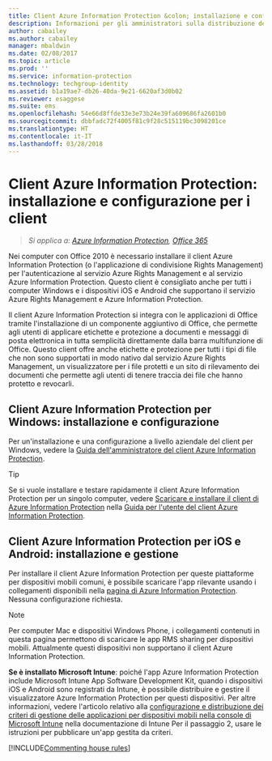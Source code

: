 ```yaml
---
title: Client Azure Information Protection &colon; installazione e configurazione
description: Informazioni per gli amministratori sulla distribuzione del client Azure Information Protection in computer e dispositivi mobili Windows.
author: cabailey
ms.author: cabailey
manager: mbaldwin
ms.date: 02/08/2017
ms.topic: article
ms.prod: ''
ms.service: information-protection
ms.technology: techgroup-identity
ms.assetid: b1a19ae7-db26-40da-9e21-6620af3d0b02
ms.reviewer: esaggese
ms.suite: ems
ms.openlocfilehash: 54e66d8ffde33e3e73b24e39fa609686fa2601b0
ms.sourcegitcommit: dbbfadc72f4005f81c9f28c515119bc3098201ce
ms.translationtype: HT
ms.contentlocale: it-IT
ms.lasthandoff: 03/28/2018
---
```

# <a name="azure-information-protection-client-installation-and-configuration-for-clients"></a>Client Azure Information Protection: installazione e configurazione per i client

>*Si applica a: [Azure Information Protection](https://azure.microsoft.com/pricing/details/information-protection), [Office 365](http://download.microsoft.com/download/E/C/F/ECF42E71-4EC0-48FF-AA00-577AC14D5B5C/Azure_Information_Protection_licensing_datasheet_EN-US.pdf)*

Nei computer con Office 2010 è necessario installare il client Azure Information Protection (o l'applicazione di condivisione Rights Management) per l'autenticazione al servizio Azure Rights Management e al servizio Azure Information Protection. Questo client è consigliato anche per tutti i computer Windows e i dispositivi iOS e Android che supportano il servizio Azure Rights Management e Azure Information Protection. 

Il client Azure Information Protection si integra con le applicazioni di Office tramite l'installazione di un componente aggiuntivo di Office, che permette agli utenti di applicare etichette e protezione a documenti e messaggi di posta elettronica in tutta semplicità direttamente dalla barra multifunzione di Office. Questo client offre anche etichette e protezione per tutti i tipi di file che non sono supportati in modo nativo dal servizio Azure Rights Management, un visualizzatore per i file protetti e un sito di rilevamento dei documenti che permette agli utenti di tenere traccia dei file che hanno protetto e revocarli.

## <a name="the-azure-information-protection-client-for-windows-installation-and-configuration"></a>Client Azure Information Protection per Windows: installazione e configurazione
Per un'installazione e una configurazione a livello aziendale del client per Windows, vedere la [Guida dell'amministratore del client Azure Information Protection](../rms-client/client-admin-guide.md).

> [!TIP]
> Se si vuole installare e testare rapidamente il client Azure Information Protection per un singolo computer, vedere [Scaricare e installare il client di Azure Information Protection](../rms-client/install-client-app.md) nella [Guida per l'utente del client Azure Information Protection](../rms-client/client-user-guide.md).

## <a name="the-azure-information-protection-client-for-ios-and-android-installation-and-management"></a>Client Azure Information Protection per iOS e Android: installazione e gestione
Per installare il client Azure Information Protection per queste piattaforme per dispositivi mobili comuni, è possibile scaricare l'app rilevante usando i collegamenti disponibili nella [pagina di Azure Information Protection](http://go.microsoft.com/fwlink/?LinkId=303970). Nessuna configurazione richiesta.

> [!NOTE]
> Per computer Mac e dispositivi Windows Phone, i collegamenti contenuti in questa pagina permettono di scaricare le app RMS sharing per dispositivi mobili. Attualmente questi dispositivi non supportano il client Azure Information Protection.

**Se è installato Microsoft Intune**: poiché l'app Azure Information Protection include Microsoft Intune App Software Development Kit, quando i dispositivi iOS e Android sono registrati da Intune, è possibile distribuire e gestire il visualizzatore Azure Information Protection per questi dispositivi. Per altre informazioni, vedere l'articolo relativo alla [configurazione e distribuzione dei criteri di gestione delle applicazioni per dispositivi mobili nella console di Microsoft Intune](/intune/deploy-use/configure-and-deploy-mobile-application-management-policies-in-the-microsoft-intune-console) nella documentazione di Intune Per il passaggio 2, usare le istruzioni per pubblicare un'app gestita da criteri.

[!INCLUDE[Commenting house rules](../includes/houserules.md)]


